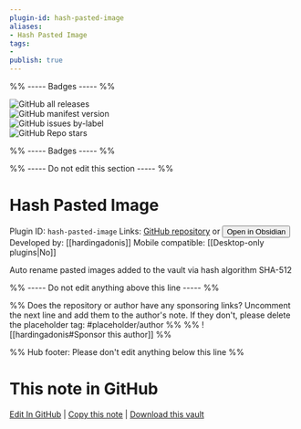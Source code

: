 ```yaml
---
plugin-id: hash-pasted-image
aliases:
- Hash Pasted Image
tags: 
- 
publish: true
---
```


%% ----- Badges ----- %%

![GitHub all releases](https://img.shields.io/github/downloads/hardingadonis/hash-pasted-image/total?color=573E7A&logo=github&style=for-the-badge)   
![GitHub manifest version](https://img.shields.io/github/manifest-json/v/hardingadonis/hash-pasted-image?color=573E7A&logo=github&style=for-the-badge)   
![GitHub issues by-label](https://img.shields.io/github/issues/hardingadonis/hash-pasted-image/help%20wanted?color=573E7A&logo=github&style=for-the-badge)   
![GitHub Repo stars](https://img.shields.io/github/stars/hardingadonis/hash-pasted-image?color=573E7A&logo=github&style=for-the-badge)

%% ----- Badges ----- %%

%% ----- Do not edit this section ----- %%

# Hash Pasted Image

Plugin ID: `hash-pasted-image`
Links: [GitHub repository](https://github.com/hardingadonis/hash-pasted-image) or [<button id=HH>Open in Obsidian</button>](obsidian://show-plugin?id=hash-pasted-image)
Developed by: [[hardingadonis]]
Mobile compatible: [[Desktop-only plugins|No]]

Auto rename pasted images added to the vault via hash algorithm SHA-512

%% ----- Do not edit anything above this line ----- %% 

%% Does the repository or author have any sponsoring links? Uncomment the next line and add them to the author's note. If they don't, please delete the placeholder tag: #placeholder/author %%
%% ![[hardingadonis#Sponsor this author]] %%

%% Hub footer: Please don't edit anything below this line %%

# This note in GitHub

<span class="git-footer">[Edit In GitHub](https://github.dev/obsidian-community/obsidian-hub/blob/main/02%20-%20Community%20Expansions/02.05%20All%20Community%20Expansions/Plugins/hash-pasted-image.md "git-hub-edit-note") | [Copy this note](https://raw.githubusercontent.com/obsidian-community/obsidian-hub/main/02%20-%20Community%20Expansions/02.05%20All%20Community%20Expansions/Plugins/hash-pasted-image.md "git-hub-copy-note") | [Download this vault](https://github.com/obsidian-community/obsidian-hub/archive/refs/heads/main.zip "git-hub-download-vault") </span>
